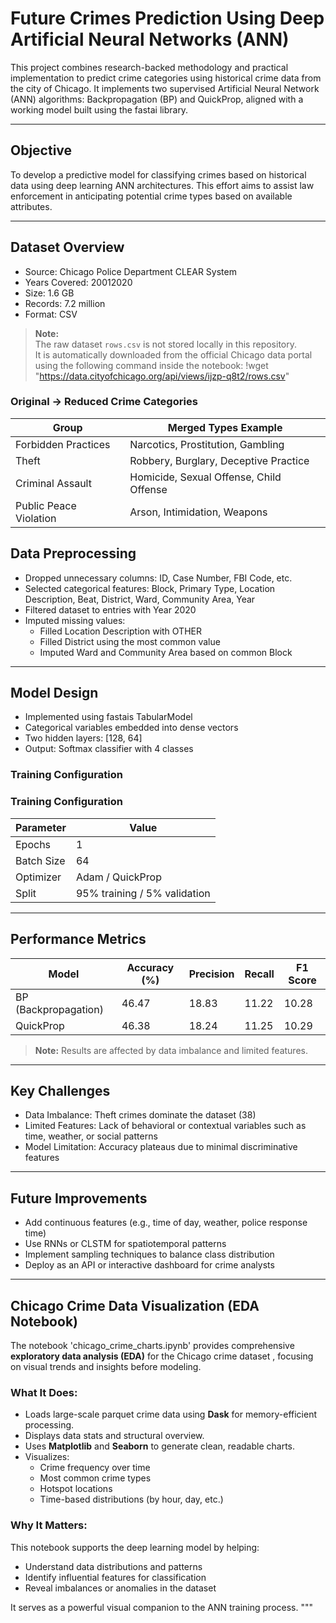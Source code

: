 
# Future Crimes Prediction Using Deep Artificial Neural Networks (ANN)

This project combines research-backed methodology and practical implementation to predict crime categories using historical crime data from the city of Chicago. It implements two supervised Artificial Neural Network (ANN) algorithms: Backpropagation (BP) and QuickProp, aligned with a working model built using the fastai library.

---

##  Objective

To develop a predictive model for classifying crimes based on historical data using deep learning ANN architectures. This effort aims to assist law enforcement in anticipating potential crime types based on available attributes.

---

##  Dataset Overview

- Source: Chicago Police Department CLEAR System  
- Years Covered: 20012020  
- Size: 1.6 GB  
- Records: 7.2 million  
- Format: CSV


> **Note:**  
> The raw dataset `rows.csv` is not stored locally in this repository.  
> It is automatically downloaded from the official Chicago data portal using the following command inside the notebook:
!wget "https://data.cityofchicago.org/api/views/ijzp-q8t2/rows.csv"



### Original → Reduced Crime Categories

| Group                   | Merged Types Example                             |
|-------------------------|--------------------------------------------------|
| Forbidden Practices     | Narcotics, Prostitution, Gambling                |
| Theft                   | Robbery, Burglary, Deceptive Practice           |
| Criminal Assault        | Homicide, Sexual Offense, Child Offense         |
| Public Peace Violation  | Arson, Intimidation, Weapons                    |


##  Data Preprocessing

- Dropped unnecessary columns: ID, Case Number, FBI Code, etc.
- Selected categorical features: Block, Primary Type, Location Description, Beat, District, Ward, Community Area, Year
- Filtered dataset to entries with Year  2020
- Imputed missing values:
  - Filled Location Description with OTHER
  - Filled District using the most common value
  - Imputed Ward and Community Area based on common Block

---

##  Model Design

- Implemented using fastais TabularModel
- Categorical variables embedded into dense vectors
- Two hidden layers: [128, 64]
- Output: Softmax classifier with 4 classes

### Training Configuration

### Training Configuration

| Parameter     | Value                    |
|---------------|---------------------------|
| Epochs        | 1                         |
| Batch Size    | 64                        |
| Optimizer     | Adam / QuickProp          |
| Split         | 95% training / 5% validation |

---

## Performance Metrics

| Model              | Accuracy (%) | Precision | Recall | F1 Score |
|--------------------|--------------|-----------|--------|----------|
| BP (Backpropagation) | 46.47        | 18.83     | 11.22  | 10.28    |
| QuickProp          | 46.38        | 18.24     | 11.25  | 10.29    |

> **Note:** Results are affected by data imbalance and limited features.


---

##  Key Challenges

- Data Imbalance: Theft crimes dominate the dataset (38)
- Limited Features: Lack of behavioral or contextual variables such as time, weather, or social patterns
- Model Limitation: Accuracy plateaus due to minimal discriminative features

---

##  Future Improvements

- Add continuous features (e.g., time of day, weather, police response time)
- Use RNNs or CLSTM for spatiotemporal patterns
- Implement sampling techniques to balance class distribution
- Deploy as an API or interactive dashboard for crime analysts

---

## Chicago Crime Data Visualization (EDA Notebook)

The notebook 'chicago_crime_charts.ipynb' provides comprehensive **exploratory data analysis (EDA)** for the Chicago crime dataset , focusing on visual trends and insights before modeling.

### What It Does:
- Loads large-scale parquet crime data using **Dask** for memory-efficient processing.
- Displays data stats and structural overview.
- Uses **Matplotlib** and **Seaborn** to generate clean, readable charts.
- Visualizes:
  - Crime frequency over time
  - Most common crime types
  - Hotspot locations
  - Time-based distributions (by hour, day, etc.)

### Why It Matters:
This notebook supports the deep learning model by helping:
- Understand data distributions and patterns
- Identify influential features for classification
- Reveal imbalances or anomalies in the dataset

It serves as a powerful visual companion to the ANN training process.
"""
